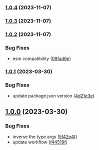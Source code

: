 

### [1.0.4](https://github.com/novemberfiveco/skidder-typescript/compare/1.0.3...1.0.4) (2023-11-07)

### [1.0.3](https://github.com/novemberfiveco/skidder-typescript/compare/1.0.2...1.0.3) (2023-11-07)

### [1.0.2](https://github.com/novemberfiveco/skidder-react/compare/1.0.1...1.0.2) (2023-11-07)


### Bug Fixes

* esm compatibility ([09fad6e](https://github.com/novemberfiveco/skidder-react/commit/09fad6e8a61b866122327e19fc658af192a40513))

### [1.0.1](https://github.com/novemberfiveco/skidder-react/compare/1.0.0...1.0.1) (2023-03-30)


### Bug Fixes

* update package.json version ([4d21e3e](https://github.com/novemberfiveco/skidder-react/commit/4d21e3e34f35337ad290d799a7c13c3f3fa6105b))

## [1.0.0](https://github.com/novemberfiveco/skidder-react/compare/1.0.0-beta3...1.0.0) (2023-03-30)


### Bug Fixes

* inverse the type args ([5f42e4f](https://github.com/novemberfiveco/skidder-react/commit/5f42e4f5313a833af825389bf88f535b18753a22))
* update workflow ([f44519f](https://github.com/novemberfiveco/skidder-react/commit/f44519f2f3f82367d956cfe3f1ca8f36bb560fb5))